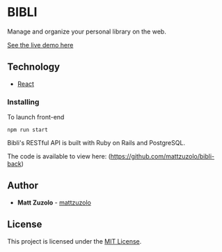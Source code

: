# BIBLI

Manage and organize your personal library on the web.

[See the live demo here](https://bibli-books.herokuapp.com/)

## Technology

* [React](https://reactjs.org/)

### Installing

To launch front-end

```
npm run start
```

Bibli's RESTful API is built with Ruby on Rails and PostgreSQL. 

The code is available to view here: (https://github.com/mattzuzolo/bibli-back)

## Author

* **Matt Zuzolo** - [mattzuzolo](https://mattzuzolo.github.io/)

 ## License 
 
 This project is licensed under the [MIT License](https://opensource.org/licenses/MIT).

